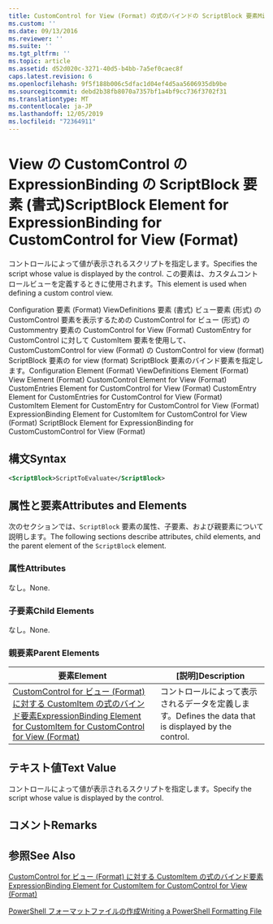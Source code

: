 ```yaml
---
title: CustomControl for View (Format) の式のバインドの ScriptBlock 要素Microsoft Docs
ms.custom: ''
ms.date: 09/13/2016
ms.reviewer: ''
ms.suite: ''
ms.tgt_pltfrm: ''
ms.topic: article
ms.assetid: d52d020c-3271-40d5-b4bb-7a5ef0caec8f
caps.latest.revision: 6
ms.openlocfilehash: 9f5f188b006c5dfac1d04ef4d5aa5606935db9be
ms.sourcegitcommit: debd2b38fb8070a7357bf1a4bf9cc736f3702f31
ms.translationtype: MT
ms.contentlocale: ja-JP
ms.lasthandoff: 12/05/2019
ms.locfileid: "72364911"
---
```

# <a name="scriptblock-element-for-expressionbinding-for-customcontrol-for-view-format"></a><span data-ttu-id="14964-102">View の CustomControl の ExpressionBinding の ScriptBlock 要素 (書式)</span><span class="sxs-lookup"><span data-stu-id="14964-102">ScriptBlock Element for ExpressionBinding for CustomControl for View (Format)</span></span>

<span data-ttu-id="14964-103">コントロールによって値が表示されるスクリプトを指定します。</span><span class="sxs-lookup"><span data-stu-id="14964-103">Specifies the script whose value is displayed by the control.</span></span> <span data-ttu-id="14964-104">この要素は、カスタムコントロールビューを定義するときに使用されます。</span><span class="sxs-lookup"><span data-stu-id="14964-104">This element is used when defining a custom control view.</span></span>

<span data-ttu-id="14964-105">Configuration 要素 (Format) ViewDefinitions 要素 (書式) ビュー要素 (形式) の CustomControl 要素を表示するための CustomControl for ビュー (形式) の Custommentry 要素の CustomControl for View (Format) CustomEntry for CustomControl に対して CustomItem 要素を使用して、CustomCustomControl for view (Format) の CustomControl for view (format) ScriptBlock 要素の for view (format) ScriptBlock 要素のバインド要素を指定します。</span><span class="sxs-lookup"><span data-stu-id="14964-105">Configuration Element (Format) ViewDefinitions Element (Format) View Element (Format) CustomControl Element for View (Format) CustomEntries Element for CustomControl for View (Format) CustomEntry Element for CustomEntries for CustomControl for View (Format) CustomItem Element for CustomEntry for CustomControl for View (Format) ExpressionBinding Element for CustomItem for CustomControl for View (Format) ScriptBlock Element for ExpressionBinding for CustomCustomControl for View (Format)</span></span>

## <a name="syntax"></a><span data-ttu-id="14964-106">構文</span><span class="sxs-lookup"><span data-stu-id="14964-106">Syntax</span></span>

```xml
<ScriptBlock>ScriptToEvaluate</ScriptBlock>
```

## <a name="attributes-and-elements"></a><span data-ttu-id="14964-107">属性と要素</span><span class="sxs-lookup"><span data-stu-id="14964-107">Attributes and Elements</span></span>

<span data-ttu-id="14964-108">次のセクションでは、`ScriptBlock` 要素の属性、子要素、および親要素について説明します。</span><span class="sxs-lookup"><span data-stu-id="14964-108">The following sections describe attributes, child elements, and the parent element of the `ScriptBlock` element.</span></span>

### <a name="attributes"></a><span data-ttu-id="14964-109">属性</span><span class="sxs-lookup"><span data-stu-id="14964-109">Attributes</span></span>

<span data-ttu-id="14964-110">なし。</span><span class="sxs-lookup"><span data-stu-id="14964-110">None.</span></span>

### <a name="child-elements"></a><span data-ttu-id="14964-111">子要素</span><span class="sxs-lookup"><span data-stu-id="14964-111">Child Elements</span></span>

<span data-ttu-id="14964-112">なし。</span><span class="sxs-lookup"><span data-stu-id="14964-112">None.</span></span>

### <a name="parent-elements"></a><span data-ttu-id="14964-113">親要素</span><span class="sxs-lookup"><span data-stu-id="14964-113">Parent Elements</span></span>

|<span data-ttu-id="14964-114">要素</span><span class="sxs-lookup"><span data-stu-id="14964-114">Element</span></span>|<span data-ttu-id="14964-115">[説明]</span><span class="sxs-lookup"><span data-stu-id="14964-115">Description</span></span>|
|-------------|-----------------|
|[<span data-ttu-id="14964-116">CustomControl for ビュー (Format) に対する CustomItem の式のバインド要素</span><span class="sxs-lookup"><span data-stu-id="14964-116">ExpressionBinding Element for CustomItem for CustomControl for View (Format)</span></span>](./expressionbinding-element-for-customitem-for-customcontrol-for-view-format.md)|<span data-ttu-id="14964-117">コントロールによって表示されるデータを定義します。</span><span class="sxs-lookup"><span data-stu-id="14964-117">Defines the data that is displayed by the control.</span></span>|

## <a name="text-value"></a><span data-ttu-id="14964-118">テキスト値</span><span class="sxs-lookup"><span data-stu-id="14964-118">Text Value</span></span>

<span data-ttu-id="14964-119">コントロールによって値が表示されるスクリプトを指定します。</span><span class="sxs-lookup"><span data-stu-id="14964-119">Specify the script whose value is displayed by the control.</span></span>

## <a name="remarks"></a><span data-ttu-id="14964-120">コメント</span><span class="sxs-lookup"><span data-stu-id="14964-120">Remarks</span></span>

## <a name="see-also"></a><span data-ttu-id="14964-121">参照</span><span class="sxs-lookup"><span data-stu-id="14964-121">See Also</span></span>

[<span data-ttu-id="14964-122">CustomControl for ビュー (Format) に対する CustomItem の式のバインド要素</span><span class="sxs-lookup"><span data-stu-id="14964-122">ExpressionBinding Element for CustomItem for CustomControl for View (Format)</span></span>](./expressionbinding-element-for-customitem-for-customcontrol-for-view-format.md)

[<span data-ttu-id="14964-123">PowerShell フォーマットファイルの作成</span><span class="sxs-lookup"><span data-stu-id="14964-123">Writing a PowerShell Formatting File</span></span>](./writing-a-powershell-formatting-file.md)
